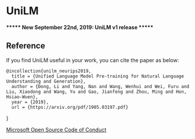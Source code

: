 # UniLM

**\*\*\*\*\* New September 22nd, 2019: UniLM v1 release \*\*\*\*\***



## Reference

If you find UniLM useful in your work, you can cite the paper as below:
    
    @incollection{unilm_neurips2019,
      title = {Unified Language Model Pre-training for Natural Language Understanding and Generation},
      author = {Dong, Li and Yang, Nan and Wang, Wenhui and Wei, Furu and Liu, Xiaodong and Wang, Yu and Gao, Jianfeng and Zhou, Ming and Hon, Hsiao-Wuen},
      year = {2019},
      url = {https://arxiv.org/pdf/1905.03197.pdf}
}


[Microsoft Open Source Code of Conduct](https://opensource.microsoft.com/codeofconduct)
